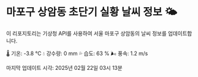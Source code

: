 
# 마포구 상암동 초단기 실황 날씨 정보 🌤️

이 리포지토리는 기상청 API를 사용하여 서울 마포구 상암동의 날씨 정보를 업데이트합니다. 

🌡️ 기온: -3.8 ℃
💧 강수량: 0 mm
💦 습도: 63 %
🌬️ 풍속: 1.2 m/s

마지막 업데이트 시각: 2025년 02월 22일 03시 13분    
